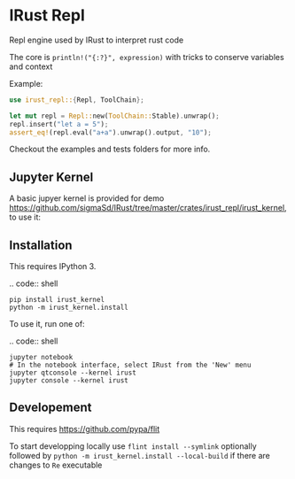 # IRust Repl

Repl engine used by IRust to interpret rust code

The core is `println!("{:?}", expression)` with tricks to conserve variables and context

Example:

```rust
use irust_repl::{Repl, ToolChain};

let mut repl = Repl::new(ToolChain::Stable).unwrap();
repl.insert("let a = 5");
assert_eq!(repl.eval("a+a").unwrap().output, "10");
```
Checkout the examples and tests folders for more info.


## Jupyter Kernel
A basic jupyer kernel is provided for demo https://github.com/sigmaSd/IRust/tree/master/crates/irust_repl/irust_kernel, to use it:

Installation
------------

This requires IPython 3.

.. code:: shell

    pip install irust_kernel
    python -m irust_kernel.install

To use it, run one of:

.. code:: shell

    jupyter notebook
    # In the notebook interface, select IRust from the 'New' menu
    jupyter qtconsole --kernel irust
    jupyter console --kernel irust


Developement
------------

This requires https://github.com/pypa/flit

To start developping locally use `flint install --symlink` optionally followed by `python -m irust_kernel.install --local-build` if there are changes to `Re` executable
